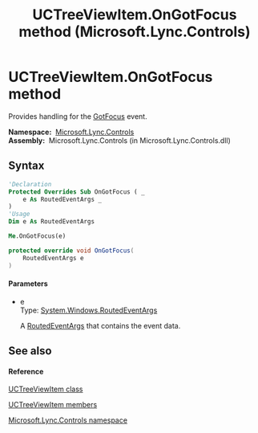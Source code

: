 ﻿---
title: UCTreeViewItem.OnGotFocus method  (Microsoft.Lync.Controls)
TOCTitle: 'OnGotFocus method '
ms:assetid: M:Microsoft.Lync.Controls.UCTreeViewItem.OnGotFocus(System.Windows.RoutedEventArgs)_DI_3_UC_OCS14MrefLyncWPF
ms:mtpsurl: https://msdn.microsoft.com/en-us/library/microsoft.lync.controls.uctreeviewitem.ongotfocus(v=office.15)
ms:contentKeyID: 48601779
ms.date: 07/28/2014
mtps_version: v=office.15
f1_keywords:
- Microsoft.Lync.Controls.UCTreeViewItem.OnGotFocus
dev_langs:
- CSharp
- JScript
- VB
- other
---

# UCTreeViewItem.OnGotFocus method

Provides handling for the [GotFocus](http://msdn2.microsoft.com/en-us/library/ms596645) event.

**Namespace:**  [Microsoft.Lync.Controls](microsoft-lync-controls-namespace_1.md)  
**Assembly:**  Microsoft.Lync.Controls (in Microsoft.Lync.Controls.dll)

## Syntax

``` vb
'Declaration
Protected Overrides Sub OnGotFocus ( _
    e As RoutedEventArgs _
)
'Usage
Dim e As RoutedEventArgs

Me.OnGotFocus(e)
```

``` csharp
protected override void OnGotFocus(
    RoutedEventArgs e
)
```

#### Parameters

  - e  
    Type: [System.Windows.RoutedEventArgs](http://msdn2.microsoft.com/en-us/library/ms589740)  
    
    A [RoutedEventArgs](http://msdn2.microsoft.com/en-us/library/ms589740) that contains the event data.

## See also

#### Reference

[UCTreeViewItem class](uctreeviewitem-class-microsoft-lync-controls_1.md)

[UCTreeViewItem members](uctreeviewitem-members-microsoft-lync-controls_1.md)

[Microsoft.Lync.Controls namespace](microsoft-lync-controls-namespace_1.md)

